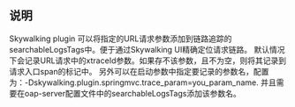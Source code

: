 ## 说明
   Skywalking plugin 可以将指定的URL请求参数添加到链路追踪的searchableLogsTags中。便于通过Skywalking UI精确定位请求链路。
默认情况下会记录URL请求中的xtraceId参数。如果存不该参数，且不为空，则将其记录到请求入口span的标记中。
   另外可以在启动参数中指定要记录的参数名，配置为：-Dskywalking.plugin.springmvc.trace_param=you_param_name.
并且需要在oap-server配置文件中的searchableLogsTags添加该参数名。
